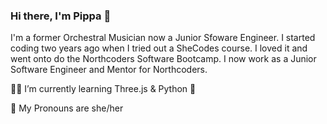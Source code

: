 ### Hi there, I'm Pippa 🥰 

I'm a former Orchestral Musician now a Junior Sfoware Engineer. I started coding two years ago when I tried out a SheCodes course. I loved it and went onto do the Northcoders Software Bootcamp. I now work as a Junior Software Engineer and Mentor for Northcoders. 


🕵️‍♀️ I’m currently learning Three.js & Python 🐍

🙌 My Pronouns are she/her 



<!--
**pippaamy/pippaamy** is a ✨ _special_ ✨ repository because its `README.md` (this file) appears on your GitHub profile.

Here are some ideas to get you started:

- 🔭 I’m currently working on ...
- 🌱 I’m currently learning ...
- 👯 I’m looking to collaborate on ...
- 🤔 I’m looking for help with ...
- 💬 Ask me about ...
- 📫 How to reach me: ...
- 😄 Pronouns: ...
- ⚡ Fun fact: ...
-->
